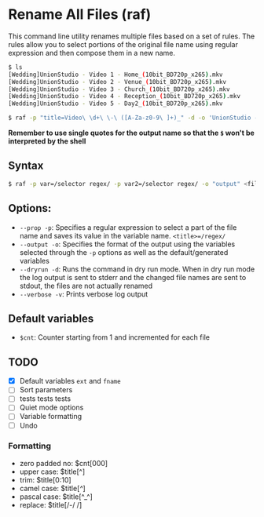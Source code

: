 # Rename All Files (raf)

This command line utility renames multiple files based on a set of rules. The rules allow you to select portions of the original file name using regular expression and then compose them in a new name. 

```bash
$ ls 
[Wedding]UnionStudio - Video 1 - Home_(10bit_BD720p_x265).mkv
[Wedding]UnionStudio - Video 2 - Venue_(10bit_BD720p_x265).mkv
[Wedding]UnionStudio - Video 3 - Church_(10bit_BD720p_x265).mkv
[Wedding]UnionStudio - Video 4 - Reception_(10bit_BD720p_x265).mkv
[Wedding]UnionStudio - Video 5 - Day2_(10bit_BD720p_x265).mkv

$ raf -p "title=Video\ \d+\ \-\ ([A-Za-z0-9\ ]+)_" -d -o 'UnionStudio - $cnt - $title.mkv' *
```
**Remember to use single quotes for the output name so that the `$` won't be interpreted by the shell**

## Syntax
```bash
$ raf -p var=/selector regex/ -p var2=/selector regex/ -o "output" <files selector>
```

## Options:
* `--prop -p`: Specifies a regular expression to select a part of the file name and saves its value in the variable name. `<title>=/regex/`
* `--output -o`: Specifies the format of the output using the variables selected through the `-p` options as well as the default/generated variables
* `--dryrun -d`: Runs the command in dry run mode. When in dry run mode the log output is sent to stderr and the changed file names are sent to stdout, the files are not actually renamed
* `--verbose -v`: Prints verbose log output

## Default variables
* `$cnt`: Counter starting from 1 and incremented for each file

## TODO
- [x] Default variables `ext` and `fname`
- [ ] Sort parameters
- [ ] tests tests tests
- [ ] Quiet mode options
- [ ] Variable formatting
- [ ] Undo

### Formatting
- zero padded no: $cnt[000]
- upper case: $title[^]
- trim: $title[0:10]
- camel case: $title[_^_]
- pascal case: $title[^_^]
- replace: $title[/-/ /]